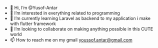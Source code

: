 - 👋 Hi, I’m @Yusof-Antar
- 👀 I’m interested in everything related to programming
- 🌱 I’m currently learning Laravel as backend to my application i make with flutter framework
- 💞️ I’m looking to collaborate on making anything possible in this CUTE world
- 📫 How to reach me on my gmail youssof.antar@gmail.com

<!---
Yusof-Antar/Yusof-Antar is a ✨ special ✨ repository because its `README.md` (this file) appears on your GitHub profile.
You can click the Preview link to take a look at your changes.
--->
